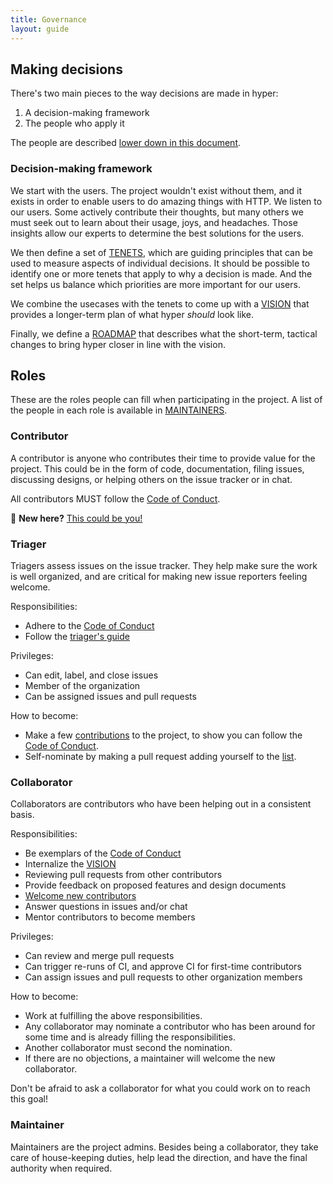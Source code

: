 ```yaml
---
title: Governance
layout: guide
---
```


## Making decisions

There's two main pieces to the way decisions are made in hyper:

1. A decision-making framework
2. The people who apply it

The people are described [lower down in this document](#roles).

### Decision-making framework

We start with the users. The project wouldn't exist without them, and it exists
in order to enable users to do amazing things with HTTP. We listen to our
users. Some actively contribute their thoughts, but many others we must seek
out to learn about their usage, joys, and headaches. Those insights allow our
experts to determine the best solutions for the users.

We then define a set of [TENETS](./tenets.md), which are guiding principles
that can be used to measure aspects of individual decisions. It should be
possible to identify one or more tenets that apply to why a decision is made.
And the set helps us balance which priorities are more important for our users.

We combine the usecases with the tenets to come up with a [VISION](./vision.md)
that provides a longer-term plan of what hyper _should_ look like.

Finally, we define a [ROADMAP](./roadmap.md) that describes what the
short-term, tactical changes to bring hyper closer in line with the vision.

## Roles

These are the roles people can fill when participating in the project. A list
of the people in each role is available in [MAINTAINERS](./maintainers.md).

### Contributor

A contributor is anyone who contributes their time to provide value for the
project. This could be in the form of code, documentation, filing issues,
discussing designs, or helping others on the issue tracker or in chat.

All contributors MUST follow the [Code of Conduct][coc].

👋  **New here?** [This could be you!][contrib]


### Triager

Triagers assess issues on the issue tracker. They help make sure the work is
well organized, and are critical for making new issue reporters feeling
welcome.

Responsibilities:

- Adhere to the [Code of Conduct][coc]
- Follow the [triager's guide][triage-guide]

Privileges:

- Can edit, label, and close issues
- Member of the organization
- Can be assigned issues and pull requests

How to become:

- Make a few [contributions][contrib] to the project, to show you can follow
  the [Code of Conduct][coc].
- Self-nominate by making a pull request adding yourself to the
  [list](./maintainers.md#triagers).


### Collaborator

Collaborators are contributors who have been helping out in a consistent basis.

Responsibilities:

- Be exemplars of the [Code of Conduct][coc]
- Internalize the [VISION](./vision.md)
- Reviewing pull requests from other contributors
- Provide feedback on proposed features and design documents
- [Welcome new contributors][triage-guide]
- Answer questions in issues and/or chat
- Mentor contributors to become members

Privileges:

- Can review and merge pull requests
- Can trigger re-runs of CI, and approve CI for first-time contributors
- Can assign issues and pull requests to other organization members

How to become:

- Work at fulfilling the above responsibilities.
- Any collaborator may nominate a contributor who has been around for some time
  and is already filling the responsibilities.
- Another collaborator must second the nomination.
- If there are no objections, a maintainer will welcome the new collaborator.

Don't be afraid to ask a collaborator for what you could work on to reach this
goal!

### Maintainer

Maintainers are the project admins. Besides being a collaborator, they take care
of house-keeping duties, help lead the direction, and have the final authority when
required.

[coc]: ./code_of_conduct.md
[contrib]: ../CONTRIBUTING.md
[triage-guide]: ./issues.md#triaging
